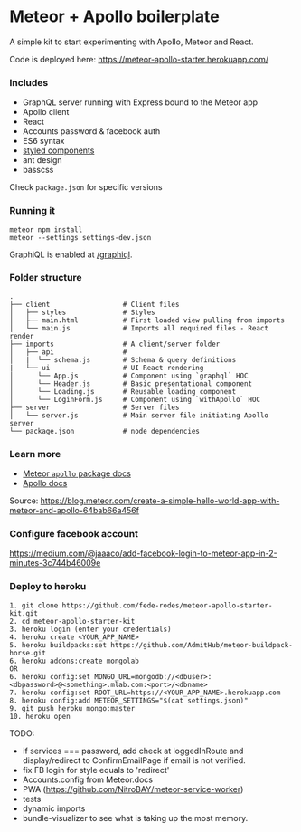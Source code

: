 # Meteor + Apollo boilerplate

A simple kit to start experimenting with Apollo, Meteor and React.

Code is deployed here: https://meteor-apollo-starter.herokuapp.com/

### Includes
- GraphQL server running with Express bound to the Meteor app
- Apollo client
- React
- Accounts password & facebook auth
- ES6 syntax
- [styled components](https://youtu.be/qu4U7lwZTRI)
- ant design
- basscss

Check `package.json` for specific versions

### Running it

```
meteor npm install
meteor --settings settings-dev.json
```

GraphiQL is enabled at [/graphiql](http://localhost:3000/graphiql).

### Folder structure
    .
    ├── client                  # Client files
    │   ├── styles              # Styles
    │   ├── main.html           # First loaded view pulling from imports
    │   └── main.js             # Imports all required files - React render
    ├── imports                 # A client/server folder
    │   ├── api                 #
    │   |  └── schema.js        # Schema & query definitions
    |   └── ui                  # UI React rendering
    │      └── App.js           # Component using `graphql` HOC
    │      └── Header.js        # Basic presentational component
    │      └── Loading.js       # Reusable loading component
    │      └── LoginForm.js     # Component using `withApollo` HOC
    ├── server                  # Server files
    │   └── server.js           # Main server file initiating Apollo server
    └── package.json            # node dependencies


### Learn more

- [Meteor `apollo` package docs](http://dev.apollodata.com/core/meteor.html)
- [Apollo docs](http://dev.apollodata.com/)

Source: https://blog.meteor.com/create-a-simple-hello-world-app-with-meteor-and-apollo-64bab66a456f

### Configure facebook account
https://medium.com/@jaaaco/add-facebook-login-to-meteor-app-in-2-minutes-3c744b46009e

### Deploy to heroku
```
1. git clone https://github.com/fede-rodes/meteor-apollo-starter-kit.git
2. cd meteor-apollo-starter-kit
3. heroku login (enter your credentials)
4. heroku create <YOUR_APP_NAME>
5. heroku buildpacks:set https://github.com/AdmitHub/meteor-buildpack-horse.git
6. heroku addons:create mongolab
OR
6. heroku config:set MONGO_URL=mongodb://<dbuser>:<dbpassword>@<something>.mlab.com:<port>/<dbname>
7. heroku config:set ROOT_URL=https://<YOUR_APP_NAME>.herokuapp.com
8. heroku config:add METEOR_SETTINGS="$(cat settings.json)"
9. git push heroku mongo:master
10. heroku open
```

TODO:
- if services === password, add check at loggedInRoute and display/redirect to
 ConfirmEmailPage if email is not verified.
- fix FB login for style equals to 'redirect'
- Accounts.config from Meteor.docs
- PWA (https://github.com/NitroBAY/meteor-service-worker)
- tests
- dynamic imports
- bundle-visualizer to see what is taking up the most memory.
